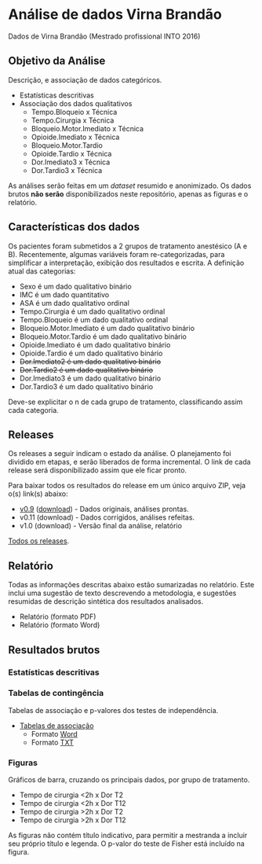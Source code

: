 # Análise de dados Virna Brandão

Dados de Virna Brandão (Mestrado profissional INTO 2016)

## Objetivo da Análise

Descrição, e associação de dados categóricos.

- Estatísticas descritivas
- Associação dos dados qualitativos
  - Tempo.Bloqueio x Técnica
  - Tempo.Cirurgia x Técnica
  - Bloqueio.Motor.Imediato x Técnica
  - Opioide.Imediato x Técnica
  - Bloqueio.Motor.Tardio
  - Opioide.Tardio x Técnica
  - Dor.Imediato3 x Técnica
  - Dor.Tardio3 x Técnica

As análises serão feitas em um *dataset* resumido e anonimizado.
Os dados brutos **não serão** disponibilizados neste repositório, apenas as figuras e o relatório.

## Características dos dados

Os pacientes foram submetidos a 2 grupos de tratamento anestésico (A e B).
Recentemente, algumas variáveis foram re-categorizadas, para simplificar a interpretação, exibição dos resultados e escrita.
A definição atual das categorias:

- Sexo é um dado qualitativo binário
- IMC é um dado quantitativo
- ASA é um dado qualitativo ordinal
- Tempo.Cirurgia é um dado qualitativo ordinal
- Tempo.Bloqueio é um dado qualitativo ordinal
- Bloqueio.Motor.Imediato é um dado qualitativo binário
- Bloqueio.Motor.Tardio é um dado qualitativo binário
- Opioide.Imediato é um dado qualitativo binário
- Opioide.Tardio é um dado qualitativo binário
- ~~Dor.Imediato2 é um dado qualitativo binário~~
- ~~Dor.Tardio2 é um dado qualitativo binário~~
- Dor.Imediato3 é um dado qualitativo binário
- Dor.Tardio3 é um dado qualitativo binário

Deve-se explicitar o n de cada grupo de tratamento, classificando assim cada categoria.

## Releases

Os releases a seguir indicam o estado da análise.
O planejamento foi dividido em etapas, e serão liberados de forma incremental.
O link de cada release será disponibilizado assim que ele ficar pronto.

Para baixar todos os resultados do release em um único arquivo ZIP, veja o(s) link(s) abaixo:

- [v0.9][] ([download][download-v0.9]) - Dados originais, análises prontas.
- v0.11 (download) - Dados corrigidos, análises refeitas.
- v1.0 (download) - Versão final da análise, relatório

[Todos os releases][].

[v0.9]: https://github.com/philsf-biostat/analise_dados_VB_2016/releases/tag/v0.9
[download-v0.9]: https://github.com/philsf-biostat/analise_dados_VB_2016/archive/v0.9.zip
[Todos os releases]: https://github.com/philsf-biostat/analise_dados_VB_2016/releases

## Relatório

Todas as informações descritas abaixo estão sumarizadas no relatório.
Este inclui uma sugestão de texto descrevendo a metodologia, e sugestões resumidas de descrição sintética dos resultados analisados.

- Relatório (formato PDF)
- Relatório (formato Word)

## Resultados brutos

### Estatísticas descritivas

### Tabelas de contingência

Tabelas de associação e p-valores dos testes de independência.

- [Tabelas de associação][]
  - Formato [Word][Tabelas Word]
  - Formato [TXT][Tabelas TXT]

[Tabelas de associação]: resultados/tc.md
[Tabelas TXT]: resultados/tc.txt?raw=true
[Tabelas Word]: resultados/tc.docx?raw=true

### Figuras

Gráficos de barra, cruzando os principais dados, por grupo de tratamento.

- Tempo de cirurgia <2h x Dor T2
- Tempo de cirurgia <2h x Dor T12
- Tempo de cirurgia >2h x Dor T2
- Tempo de cirurgia >2h x Dor T12

As figuras não contém título indicativo, para permitir a mestranda a incluir seu próprio título e legenda. O p-valor do teste de Fisher está incluído na figura.

